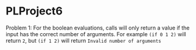# PLProject6

Problem 1:
For the boolean evaluations, calls will only return a value if the input has the correct number of arguments.  For example `(if 0 1 2)` will return `2`, but `(if 1 2)` will return `Invalid number of arguments` 
